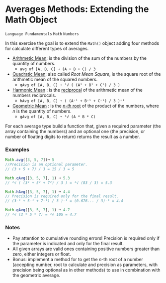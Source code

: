 # Averages Methods: Extending the Math Object

`Language Fundamentals` `Math` `Numbers`

In this exercise the goal is to extend the `Math()` object adding four methods for calculate different types of averages.

- [Arithmetic Mean](https://en.wikipedia.org/wiki/Arithmetic_mean): is the division of the sum of the numbers by the quantity of numbers.
  - `avg of [A, B, C] ➞ (A + B + C) / 3`
- [Quadratic Mean](https://en.wikipedia.org/wiki/Root_mean_square): also called _Root Mean Square_, is the square root of the arithmetic mean of the squared numbers.
  - `qAvg of [A, B, C] ➞ ²√ ( (A² + B² + C²) / 3 )`
- [Harmonic Mean](https://en.wikipedia.org/wiki/Harmonic_mean) : is the [reciprocal](https://en.wikipedia.org/wiki/Multiplicative_inverse) of the arithmetic mean of the numbers reciprocals.
  - `hAvg of [A, B, C] ➞ ( (A⁻¹ + B⁻¹ + C⁻¹) / 3 )⁻¹`
- [Geometric Mean](https://en.wikipedia.org/wiki/Geometric_mean) : is the [_n-th_ root](https://en.wikipedia.org/wiki/Nth_root) of the product of the numbers, where _n_ is the quantity of numbers.
  - `gAvg of [A, B, C] ➞ ³√ (A * B * C)`

For each average type build a function that, given a required parameter (the array containing the numbers) and an optional one (the precision, or number of floating digits to return) returns the result as a number.

### Examples

```js
Math.avg([3, 5, 7])➞ 5
//Precision is an optional parameter.
// (3 + 5 + 7) / 3 = 15 / 3 = 5

Math.qAvg([3, 5, 7], 1) ➞ 5.3
// ²√ ( (3² + 5² + 7²) / 3 ) = ²√ (83 / 3) = 5.3

Math.hAvg([3, 5, 7], 1) ➞ 4.4
// Precision is required only for the final result.
// (3⁻¹ + 5⁻¹ + 7⁻¹) / 3 )⁻¹ = (0.676... / 3)⁻¹ = 4.4

Math.gAvg([3, 5, 7], 1) ➞ 4.7
// ³√ (3 * 5 * 7) = ³√ 105 = 4.7
```

### Notes

- Pay attention to cumulative rounding errors! Precision is required only if the parameter is indicated and only for the final result.
- All given arrays are valid ones containing positive numbers greater than zero, either integers or float.
- Bonus: implement a method for to get the _n_-th root of a number (accepting number, root to calculate and precision as parameters, with precision being optional as in other methods) to use in combination with the geometric average.

